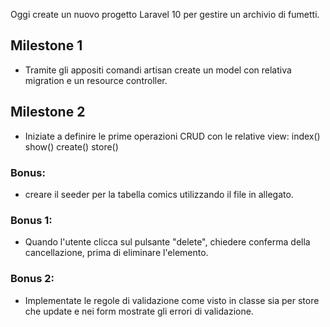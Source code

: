 Oggi create un nuovo progetto Laravel 10 per gestire un archivio di fumetti.

## Milestone 1
- Tramite gli appositi comandi artisan create un model con relativa migration e un resource controller.

## Milestone 2
- Iniziate a definire le prime operazioni CRUD con le relative view:
index()
show()
create()
store()

### Bonus:
- creare il seeder per la tabella comics utilizzando il file in allegato.

### Bonus 1:
- Quando l'utente clicca sul pulsante "delete", chiedere conferma della cancellazione, prima di eliminare l'elemento.

### Bonus 2:
- Implementate le regole di validazione come visto in classe sia per store che update e nei form mostrate gli errori di validazione.